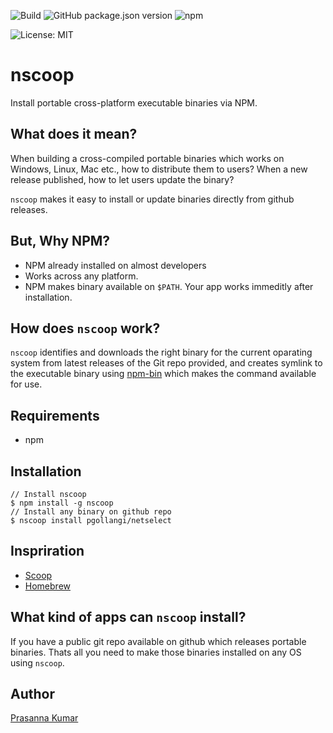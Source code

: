 ![Build](https://github.com/pgollangi/nscoop/workflows/Build/badge.svg)
![GitHub package.json version](https://img.shields.io/github/package-json/v/pgollangi/nscoop)
![npm](https://img.shields.io/npm/v/nscoop)
<!-- ![node-current](https://img.shields.io/node/v/nscoop) -->
![License: MIT](https://img.shields.io/github/license/pgollangi/nscoop)

# nscoop 

Install portable cross-platform executable binaries via NPM.

## What does it mean?
When building a cross-compiled portable binaries which works on Windows, Linux, Mac etc., how to distribute them to users? When a new release published, how to let users update the binary?

`nscoop` makes it easy to install or update binaries directly from github releases.

## But, Why NPM?
- NPM already installed on almost developers 
- Works across any platform.
- NPM makes binary available on `$PATH`. Your app works immeditly after installation. 

## How does `nscoop` work?
`nscoop` identifies and downloads the right binary for the current oparating system from latest releases of the Git repo provided, and creates symlink to the executable binary using [npm-bin](https://docs.npmjs.com/cli/bin.html) which makes the command available for use.

## Requirements
 - npm

## Installation
```console
// Install nscoop
$ npm install -g nscoop
// Install any binary on github repo
$ nscoop install pgollangi/netselect

```
## Inspriration
- [Scoop](https://scoop.sh/)
- [Homebrew](https://brew.sh/)

## What kind of apps can `nscoop` install?
If you have a public git repo available on github which releases portable binaries. Thats all you need to make those binaries installed on any OS using `nscoop`.

## Author
[Prasanna Kumar](https://pgollangi.com)
